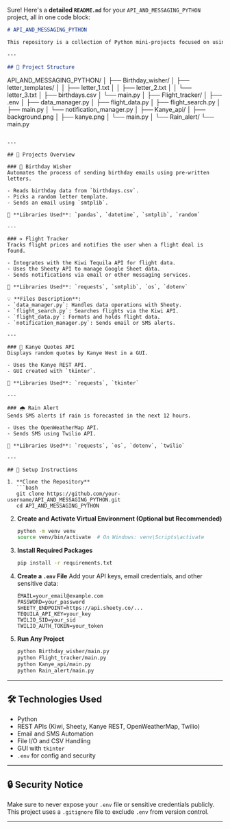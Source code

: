 Sure! Here's a **detailed `README.md`** for your `API_AND_MESSAGING_PYTHON` project, all in one code block:

```markdown
# API_AND_MESSAGING_PYTHON

This repository is a collection of Python mini-projects focused on using APIs and messaging services to automate real-world tasks. These projects demonstrate the power of APIs, environment configuration, external libraries, and basic automation techniques in Python.

---

## 📁 Project Structure

```

API\_AND\_MESSAGING\_PYTHON/
│
├── Birthday\_wisher/
│   ├── letter\_templates/
│   │   ├── letter\_1.txt
│   │   ├── letter\_2.txt
│   │   └── letter\_3.txt
│   ├── birthdays.csv
│   └── main.py
│
├── Flight\_tracker/
│   ├── .env
│   ├── data\_manager.py
│   ├── flight\_data.py
│   ├── flight\_search.py
│   ├── main.py
│   └── notification\_manager.py
│
├── Kanye\_api/
│   ├── background.png
│   ├── kanye.png
│   └── main.py
│
└── Rain\_alert/
└── main.py

````

---

## 🚀 Projects Overview

### 🎂 Birthday Wisher
Automates the process of sending birthday emails using pre-written letters.

- Reads birthday data from `birthdays.csv`.
- Picks a random letter template.
- Sends an email using `smtplib`.

📌 **Libraries Used**: `pandas`, `datetime`, `smtplib`, `random`

---

### ✈️ Flight Tracker
Tracks flight prices and notifies the user when a flight deal is found.

- Integrates with the Kiwi Tequila API for flight data.
- Uses the Sheety API to manage Google Sheet data.
- Sends notifications via email or other messaging services.

📌 **Libraries Used**: `requests`, `smtplib`, `os`, `dotenv`

💡 **Files Description**:
- `data_manager.py`: Handles data operations with Sheety.
- `flight_search.py`: Searches flights via the Kiwi API.
- `flight_data.py`: Formats and holds flight data.
- `notification_manager.py`: Sends email or SMS alerts.

---

### 🧠 Kanye Quotes API
Displays random quotes by Kanye West in a GUI.

- Uses the Kanye REST API.
- GUI created with `tkinter`.

📌 **Libraries Used**: `requests`, `tkinter`

---

### 🌧️ Rain Alert
Sends SMS alerts if rain is forecasted in the next 12 hours.

- Uses the OpenWeatherMap API.
- Sends SMS using Twilio API.

📌 **Libraries Used**: `requests`, `os`, `dotenv`, `twilio`

---

## 🔧 Setup Instructions

1. **Clone the Repository**
   ```bash
   git clone https://github.com/your-username/API_AND_MESSAGING_PYTHON.git
   cd API_AND_MESSAGING_PYTHON
````

2. **Create and Activate Virtual Environment (Optional but Recommended)**

   ```bash
   python -m venv venv
   source venv/bin/activate  # On Windows: venv\Scripts\activate
   ```

3. **Install Required Packages**

   ```bash
   pip install -r requirements.txt
   ```

4. **Create a `.env` File**
   Add your API keys, email credentials, and other sensitive data:

   ```
   EMAIL=your_email@example.com
   PASSWORD=your_password
   SHEETY_ENDPOINT=https://api.sheety.co/...
   TEQUILA_API_KEY=your_key
   TWILIO_SID=your_sid
   TWILIO_AUTH_TOKEN=your_token
   ```

5. **Run Any Project**

   ```bash
   python Birthday_wisher/main.py
   python Flight_tracker/main.py
   python Kanye_api/main.py
   python Rain_alert/main.py
   ```

---

## 🛠 Technologies Used

* Python
* REST APIs (Kiwi, Sheety, Kanye REST, OpenWeatherMap, Twilio)
* Email and SMS Automation
* File I/O and CSV Handling
* GUI with `tkinter`
* `.env` for config and security

---

## 🔒 Security Notice

Make sure to never expose your `.env` file or sensitive credentials publicly. This project uses a `.gitignore` file to exclude `.env` from version control.

---

